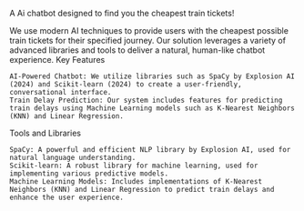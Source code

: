 A Ai chatbot designed to find you the cheapest train tickets!

We use modern AI techniques to provide users with the cheapest possible train tickets for their specified journey. Our solution leverages a variety of advanced libraries and tools to deliver a natural, human-like chatbot experience.
Key Features

    AI-Powered Chatbot: We utilize libraries such as SpaCy by Explosion AI (2024) and Scikit-learn (2024) to create a user-friendly, conversational interface.
    Train Delay Prediction: Our system includes features for predicting train delays using Machine Learning models such as K-Nearest Neighbors (KNN) and Linear Regression.

Tools and Libraries

    SpaCy: A powerful and efficient NLP library by Explosion AI, used for natural language understanding.
    Scikit-learn: A robust library for machine learning, used for implementing various predictive models.
    Machine Learning Models: Includes implementations of K-Nearest Neighbors (KNN) and Linear Regression to predict train delays and enhance the user experience.
